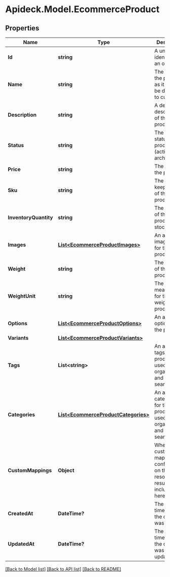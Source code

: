 # Apideck.Model.EcommerceProduct

## Properties

Name | Type | Description | Notes
------------ | ------------- | ------------- | -------------
**Id** | **string** | A unique identifier for an object. | [readonly] 
**Name** | **string** | The name of the product as it should be displayed to customers. | [optional] 
**Description** | **string** | A detailed description of the product. | [optional] 
**Status** | **string** | The current status of the product (active or archived). | [optional] 
**Price** | **string** | The price of the product. | [optional] 
**Sku** | **string** | The stock keeping unit of the product. | [optional] 
**InventoryQuantity** | **string** | The quantity of the product in stock. | [optional] 
**Images** | [**List&lt;EcommerceProductImages&gt;**](EcommerceProductImages.md) | An array of image URLs for the product. | [optional] 
**Weight** | **string** | The weight of the product. | [optional] 
**WeightUnit** | **string** | The unit of measurement for the weight of the product. | [optional] 
**Options** | [**List&lt;EcommerceProductOptions&gt;**](EcommerceProductOptions.md) | An array of options for the product. | [optional] 
**Variants** | [**List&lt;EcommerceProductVariants&gt;**](EcommerceProductVariants.md) |  | [optional] 
**Tags** | **List&lt;string&gt;** | An array of tags for the product, used for organization and searching. | [optional] 
**Categories** | [**List&lt;EcommerceProductCategories&gt;**](EcommerceProductCategories.md) | An array of categories for the product, used for organization and searching. | [optional] 
**CustomMappings** | **Object** | When custom mappings are configured on the resource, the result is included here. | [optional] 
**CreatedAt** | **DateTime?** | The date and time when the object was created. | [optional] [readonly] 
**UpdatedAt** | **DateTime?** | The date and time when the object was last updated. | [optional] [readonly] 

[[Back to Model list]](../README.md#documentation-for-models) [[Back to API list]](../README.md#documentation-for-api-endpoints) [[Back to README]](../README.md)

